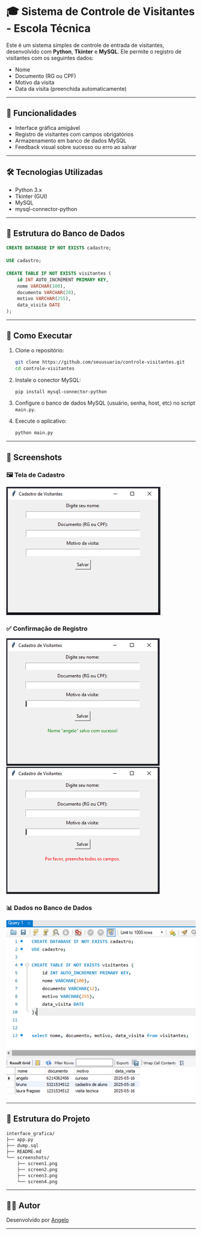 # 🎓 Sistema de Controle de Visitantes - Escola Técnica

Este é um sistema simples de controle de entrada de visitantes, desenvolvido com **Python**, **Tkinter** e **MySQL**. Ele permite o registro de visitantes com os seguintes dados:

* Nome
* Documento (RG ou CPF)
* Motivo da visita
* Data da visita (preenchida automaticamente)

---

## 📌 Funcionalidades

* Interface gráfica amigável
* Registro de visitantes com campos obrigatórios
* Armazenamento em banco de dados MySQL
* Feedback visual sobre sucesso ou erro ao salvar

---

## 🛠️ Tecnologias Utilizadas

* Python 3.x
* Tkinter (GUI)
* MySQL
* mysql-connector-python

---

## 🧱 Estrutura do Banco de Dados

```sql
CREATE DATABASE IF NOT EXISTS cadastro;

USE cadastro;

CREATE TABLE IF NOT EXISTS visitantes (
    id INT AUTO_INCREMENT PRIMARY KEY,
    nome VARCHAR(100),
    documento VARCHAR(20),
    motivo VARCHAR(255),
    data_visita DATE
);
```

---

## 🚀 Como Executar

1. Clone o repositório:

   ```bash
   git clone https://github.com/seuusuario/controle-visitantes.git
   cd controle-visitantes
   ```

2. Instale o conector MySQL:

   ```bash
   pip install mysql-connector-python
   ```

3. Configure o banco de dados MySQL (usuário, senha, host, etc) no script `main.py`.

4. Execute o aplicativo:

   ```bash
   python main.py
   ```

---

## 📸 Screenshots

### 🖼️ Tela de Cadastro

![Tela de Cadastro](screenshots/screen1.PNG)

### ✅ Confirmação de Registro

![Confirmação](screenshots/screen2.PNG) 
![Confirmação](screenshots/screen3.PNG)

### 📊 Dados no Banco de Dados

![Banco de Dados](screenshots/screen4.PNG)


---

## 📁 Estrutura do Projeto

```
interface_grafica/
├── app.py
├── dump.sql
├── README.md
└── screenshots/
    ├── screen1.png
    ├── screen2.png
    ├── screen3.png
    └── screen4.png
```

---

## 👨‍💻 Autor

Desenvolvido por [Angelo](https://github.com/angelo-dm)

---



